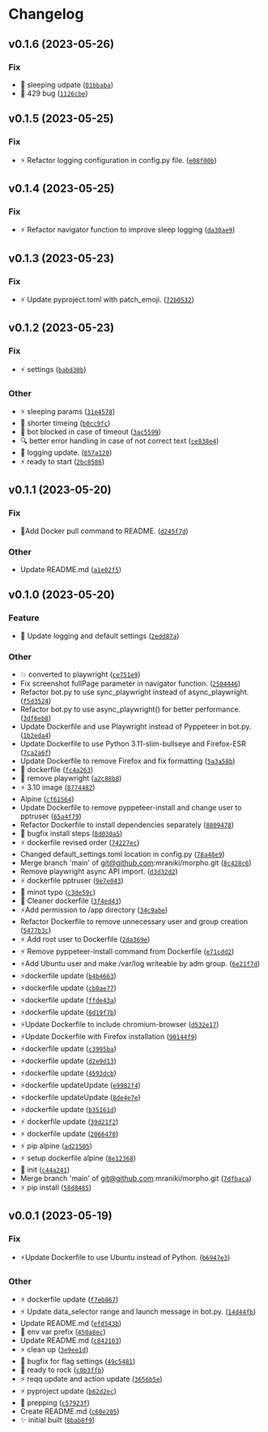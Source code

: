 # Changelog

<!--next-version-placeholder-->

## v0.1.6 (2023-05-26)
### Fix
* 🔧 sleeping udpate ([`01bbaba`](https://github.com/mraniki/morpho/commit/01bbabad3dc48b48006ff40e712b8fd84e058d23))
* 🐛 429 bug ([`1126cbe`](https://github.com/mraniki/morpho/commit/1126cbe98bd98b40cb6c96b0043981cbe5f3b4ab))

## v0.1.5 (2023-05-25)
### Fix
* ⚡ Refactor logging configuration in config.py file. ([`e08f00b`](https://github.com/mraniki/morpho/commit/e08f00b4606b9e3497add2d23d10b1ae85fd4417))

## v0.1.4 (2023-05-25)
### Fix
* ⚡ Refactor navigator function to improve sleep logging ([`da30ae9`](https://github.com/mraniki/morpho/commit/da30ae91b32daf30c44f4010a2d51beefd271537))

## v0.1.3 (2023-05-23)
### Fix
* :zap: Update pyproject.toml with patch_emoji. ([`72b0532`](https://github.com/mraniki/morpho/commit/72b05328eae5fc988ba7a6051164843cdbbf0600))

## v0.1.2 (2023-05-23)
### Fix
* :zap: settings ([`babd30b`](https://github.com/mraniki/morpho/commit/babd30b7c9aa8c50f54bf8d99d09802b41f21c8f))

### Other
* ⚡ sleeping params ([`31e4578`](https://github.com/mraniki/morpho/commit/31e45789c76294fde677cfb0d7a16961566c24bb))
* 🐛 shorter timeing ([`b0cc9fc`](https://github.com/mraniki/morpho/commit/b0cc9fce9ad9e57368cf58e77d2f1789a887ac0f))
* 🐛 bot blocked in case of timeout ([`3ac5599`](https://github.com/mraniki/morpho/commit/3ac5599400a8f1bc8ab4bcf69b00ebe4035e067b))
* 🔍 better error handling in case of not correct text ([`ce838e4`](https://github.com/mraniki/morpho/commit/ce838e4df18bd73b935dae89f60d654719d1f4ba))
* 💬 logging update. ([`857a120`](https://github.com/mraniki/morpho/commit/857a1206d5bb9b956abf2cf2f51011bc69d53a44))
* ⚡ ready to start ([`2bc8586`](https://github.com/mraniki/morpho/commit/2bc8586f42493eb63f6fdbf27d3f45a4d3439d03))

## v0.1.1 (2023-05-20)
### Fix
* :speech_balloon:Add Docker pull command to README. ([`d245f7d`](https://github.com/mraniki/morpho/commit/d245f7dd9ce90667745e3f4764376f12d8b7a937))

### Other
* Update README.md ([`a1e02f5`](https://github.com/mraniki/morpho/commit/a1e02f58220f4fcf7a47b34e891e4fdc2a9d2725))

## v0.1.0 (2023-05-20)
### Feature
* :children_crossing: Update logging and default settings ([`2edd87a`](https://github.com/mraniki/morpho/commit/2edd87ab1c5fee2ece2f5c82ee61c737ead47735))

### Other
* 💥 converted to playwright ([`ce751e9`](https://github.com/mraniki/morpho/commit/ce751e94f04eddbe09182ff93008b28b20b184ca))
* Fix screenshot fullPage parameter in navigator function. ([`2504446`](https://github.com/mraniki/morpho/commit/250444620ce7c11a89a92f694b964664d1417cef))
* Refactor bot.py to use sync_playwright instead of async_playwright. ([`f5d3524`](https://github.com/mraniki/morpho/commit/f5d3524162101df967bd34068cb64794eaa7fc29))
* Refactor bot.py to use async_playwright() for better performance. ([`3df6eb8`](https://github.com/mraniki/morpho/commit/3df6eb8c6d6b47b3076ef6b09bdbb5c33a4721a0))
* Update Dockerfile and use Playwright instead of Pyppeteer in bot.py. ([`1b2eda4`](https://github.com/mraniki/morpho/commit/1b2eda4ad3970dae57c02e7b763d01e6d85b9a64))
* Update Dockerfile to use Python 3.11-slim-bullseye and Firefox-ESR ([`7ca2a6f`](https://github.com/mraniki/morpho/commit/7ca2a6fd8ae5adf62d44e22fb5fcda8fb1c42199))
* Update Dockerfile to remove Firefox and fix formatting ([`5a3a58b`](https://github.com/mraniki/morpho/commit/5a3a58bd526c7b3cb4abb488234461d5c8501f04))
* 🐛 dockerfile ([`fc4a263`](https://github.com/mraniki/morpho/commit/fc4a2638e1164c899c24d96bd79ac52cdba4bd65))
* 🐛 remove playwright ([`a2c88b8`](https://github.com/mraniki/morpho/commit/a2c88b85e2d79f34da21045c0b96b7c47e5b4918))
* ⚡ 3.10 image ([`8774482`](https://github.com/mraniki/morpho/commit/8774482acf7292d1a310376ecb594ecb6c367c9a))
* Alpine ([`cf61564`](https://github.com/mraniki/morpho/commit/cf615640815ed40f69b54b9701739bd015973ebc))
* Update Dockerfile to remove pyppeteer-install and change user to pptruser ([`65a4f79`](https://github.com/mraniki/morpho/commit/65a4f7978d50a8f2768547848f7ea2dd98c384a4))
* Refactor Dockerfile to install dependencies separately ([`8809478`](https://github.com/mraniki/morpho/commit/8809478b1b47b32b23112b8fdd2ec9eba1d29ebc))
* 🐛 bugfix install steps ([`8d030a5`](https://github.com/mraniki/morpho/commit/8d030a51292b4ee7426653d7906cd86fe2b18b70))
* ⚡ dockerfile revised order ([`74227ec`](https://github.com/mraniki/morpho/commit/74227ec5a3c0bdf2a4086a2cae1ba7bf86694653))
* Changed default_settings.toml location in config.py ([`78a48e9`](https://github.com/mraniki/morpho/commit/78a48e9d6bcd11363012ab06468cee4c25dc8057))
* Merge branch 'main' of git@github.com:mraniki/morpho.git ([`8c428c6`](https://github.com/mraniki/morpho/commit/8c428c6a25eac3bc630b5f42657c43c2d12a9495))
* Remove playwright async API import. ([`d3d32d2`](https://github.com/mraniki/morpho/commit/d3d32d2bdba3b8bcdcc5d326fae260083ebfcf68))
* ⚡ dockerfile pptruser ([`9e7e043`](https://github.com/mraniki/morpho/commit/9e7e04345c1471f622cf631c0963b622bb427765))
* 🐛 minot typo ([`c3de59c`](https://github.com/mraniki/morpho/commit/c3de59c957e6426feaf4d5e44a94ae29badca219))
* 🐛 Cleaner dockerfile ([`3f4ed43`](https://github.com/mraniki/morpho/commit/3f4ed4359cc448545c99573aa78605cbeb64f82c))
* ⚡Add permission to /app directory ([`34c9abe`](https://github.com/mraniki/morpho/commit/34c9abedb8f18ad18539a09fb3a354b227a849cd))
* Refactor Dockerfile to remove unnecessary user and group creation ([`5477b3c`](https://github.com/mraniki/morpho/commit/5477b3cc56686d481e8ea67929bbbe208be0d595))
* ⚡ Add root user to Dockerfile ([`2da369e`](https://github.com/mraniki/morpho/commit/2da369e9026575e62c5deed54bb5eb962284cbf0))
* ⚡ Remove pyppeteer-install command from Dockerfile ([`e71cdd2`](https://github.com/mraniki/morpho/commit/e71cdd2e43791fe3d4e5a3e227d57551f5cc3fd7))
* ⚡Add Ubuntu user and make /var/log writeable by adm group. ([`6e21f7d`](https://github.com/mraniki/morpho/commit/6e21f7dc61f749a577b8f9773166944aff7fa3a4))
* ⚡dockerfile  update ([`b4b4663`](https://github.com/mraniki/morpho/commit/b4b4663ae4a9a117875a9a5c7d76c506a4f953e4))
* ⚡dockerfile  update ([`cb0ae77`](https://github.com/mraniki/morpho/commit/cb0ae775fe43a634d3bdd138b4fd430f921b2d4b))
* ⚡dockerfile  update ([`ffde43a`](https://github.com/mraniki/morpho/commit/ffde43a50aa763f3eefa88cd45b3c065d1cf3d05))
* ⚡dockerfile  update ([`6d19f7b`](https://github.com/mraniki/morpho/commit/6d19f7bb310501eac8d2efbfee199e1426a1a546))
* ⚡Update Dockerfile to include chromium-browser ([`d532e17`](https://github.com/mraniki/morpho/commit/d532e173fca1882e3b5f214f2b2acbf14c5e6edd))
* ⚡Update Dockerfile with Firefox installation ([`90144f9`](https://github.com/mraniki/morpho/commit/90144f91a9722a45c08c7b34e65ab88eb34b6883))
* ⚡dockerfile  update ([`c3995ba`](https://github.com/mraniki/morpho/commit/c3995ba41cbfb0c1c1dbcee70de979d370b70d2e))
* ⚡dockerfile  update ([`d2e9d13`](https://github.com/mraniki/morpho/commit/d2e9d13e237583f7e4a139599b34cdb681cc5b89))
* ⚡dockerfile  update ([`4593dcb`](https://github.com/mraniki/morpho/commit/4593dcb781144ddce427c178fb1d1eb089821bb8))
* ⚡dockerfile  updateUpdate ([`e9982f4`](https://github.com/mraniki/morpho/commit/e9982f463bb82e7b6ef9e8a22460c2482fe16568))
* ⚡dockerfile  updateUpdate ([`8de4e7e`](https://github.com/mraniki/morpho/commit/8de4e7eb241bb4fcf704cddaf4b364f1ae6bd629))
* ⚡dockerfile  update ([`b35161d`](https://github.com/mraniki/morpho/commit/b35161dc9edb37d72d09a6c05fc03bfab1973921))
* ⚡ dockerfile  update ([`39d21f2`](https://github.com/mraniki/morpho/commit/39d21f23e8af501ed52f8407d52b7ae3032565cc))
* ⚡ dockerfile  update ([`2066470`](https://github.com/mraniki/morpho/commit/206647041e0a8b0924a1b1aff895a1bbc5ae6836))
* ⚡ pip alpine ([`ad21505`](https://github.com/mraniki/morpho/commit/ad21505c50175d86689ef3b4a05bd77dd77b0366))
* ⚡  setup dockerfile alpine ([`8e12368`](https://github.com/mraniki/morpho/commit/8e12368e17249df864799492a8ecc2f05aa06436))
* 🥚 init ([`c44a241`](https://github.com/mraniki/morpho/commit/c44a241ab83766be8c17a1eae4ea778b060bbb90))
* Merge branch 'main' of git@github.com:mraniki/morpho.git ([`7dfbaca`](https://github.com/mraniki/morpho/commit/7dfbacaa19aa3bb767f074dc59a1737c3d959b70))
* ⚡ pip install ([`58d8485`](https://github.com/mraniki/morpho/commit/58d8485010b02b26c3238024ebe66505828fdb8f))

## v0.0.1 (2023-05-19)
### Fix
* :zap:Update Dockerfile to use Ubuntu instead of Python. ([`b6947e3`](https://github.com/mraniki/morpho/commit/b6947e344578e8245031840ea388b6d7c93d354f))

### Other
* ⚡ dockerfile update ([`f7eb867`](https://github.com/mraniki/morpho/commit/f7eb867c3b29e26d8224816b41ee557bd5f01dfa))
* ⚡ Update data_selector range and launch message in bot.py. ([`14d44fb`](https://github.com/mraniki/morpho/commit/14d44fb3a74d3f1c5ea42faa8faf26186ff0d962))
* Update README.md ([`efd543b`](https://github.com/mraniki/morpho/commit/efd543b0e96d96821efa0e1c650ed19e8c57c7ff))
* 🐛 env var prefix ([`450a8ec`](https://github.com/mraniki/morpho/commit/450a8ec17e8f18ef2d906f3c5f56b75afaa4cf76))
* Update README.md ([`c842103`](https://github.com/mraniki/morpho/commit/c842103142e29538d8f0cd3a1f05f7d32c2de786))
* ⚡ clean up ([`3e9ee1d`](https://github.com/mraniki/morpho/commit/3e9ee1de2cbffccd84c208a61357a88f2d2cbc3b))
* 🐛 bugfix for flag settings ([`49c5481`](https://github.com/mraniki/morpho/commit/49c54812185a78a4cbffe035ed7f9b7db104236d))
* 💄 ready to rock ([`c0b3ffb`](https://github.com/mraniki/morpho/commit/c0b3ffb3618b7f815d59c2d8bec9c94bbdec6922))
* ⚡ reqq update and action update ([`3656b5e`](https://github.com/mraniki/morpho/commit/3656b5e90758fc9367201ba37bcf6660007b5d56))
* ⚡ pyproject update ([`b62d2ec`](https://github.com/mraniki/morpho/commit/b62d2ec1d9f4cf084f555806ac67d8bc5c7f7dbd))
* 🥚 prepping ([`c57923f`](https://github.com/mraniki/morpho/commit/c57923fec575d23ae8b02a360673fe484c9a7270))
* Create README.md ([`c60e205`](https://github.com/mraniki/morpho/commit/c60e20515896fc17c96df8f154c2ea52e775da3a))
* ✨ initial built ([`8bab8f9`](https://github.com/mraniki/morpho/commit/8bab8f98873be0ce1ef79a41bf4c6dcbaaf7aaa1))

